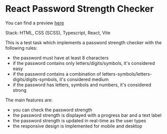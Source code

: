 # React Password Strength Checker

You can find a preview [here](https://mykyta-krainik.github.io/react-password-strength-checker/)

Stack: HTML, CSS (SCSS), Typescript, React, Vite

This is a test task which implements a password strength checker with the following rules:
- the password must have at least 8 characters
- if the password contains only letters/digits/symbols, it's considered easy
- if the password contains a combination of letters-symbols/letters-digits/digits-symbols, it's considered medium
- if the password has letters, symbols and numbers, it's considered strong

The main features are:
- you can check the password strength
- the password strength is displayed with a progress bar and a text label
- the password strength is updated in real-time as the user types
- the responsive design is implemented for mobile and desktop
